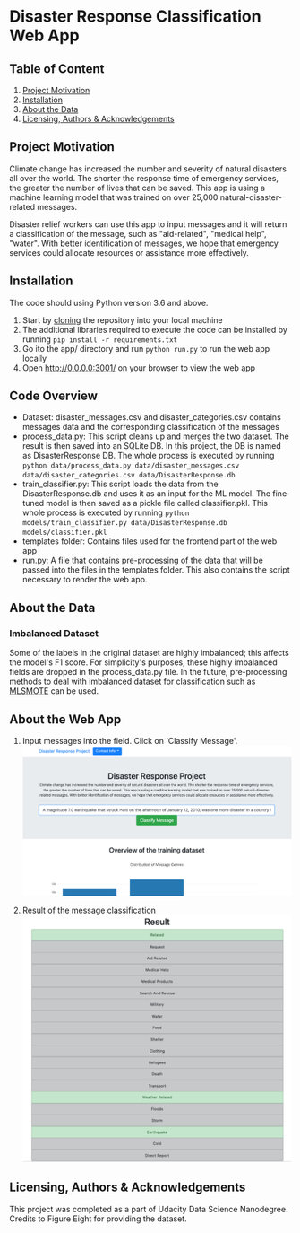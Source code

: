 # Disaster Response Classification Web App

## Table of Content
1. [Project Motivation](#project-motivation)
2. [Installation](#installation)
3. [About the Data](#about-the-data)
4. [Licensing, Authors & Acknowledgements](#licensing-authors--acknowledgements)

## Project Motivation
Climate change has increased the number and severity of natural disasters all over the world. The shorter the response time of emergency services, the greater the number of lives that can be saved. This app is using a machine learning model that was trained on over 25,000 natural-disaster- related messages. 

Disaster relief workers can use this app to input messages and it will return a classification of the message, such as "aid-related", "medical help", "water".
With better identification of messages, we hope that emergency services could allocate resources or assistance more effectively.

## Installation
The code should using Python version 3.6 and above. 

1. Start by [cloning](https://github.com/git-guides/git-clone) the repository into your local machine
2. The additional libraries required to execute the code can be installed by running `pip install -r requirements.txt`
3. Go ito the app/ directory and run `python run.py` to run the web app locally
4. Open http://0.0.0.0:3001/ on your browser to view the web app

## Code Overview
- Dataset: disaster_messages.csv and disaster_categories.csv contains messages data and the corresponding classification of the messages
- process_data.py: This script cleans up and merges the two dataset. The result is then saved into an SQLite DB. In this project, the DB is named as DisasterResponse DB. The whole process is executed by running `python data/process_data.py data/disaster_messages.csv data/disaster_categories.csv data/DisasterResponse.db`
- train_classifier.py: This script loads the data from the DisasterResponse.db and uses it as an input for the ML model. The fine-tuned model is then saved as a pickle file called classifier.pkl. This whole process is executed by running `python models/train_classifier.py data/DisasterResponse.db models/classifier.pkl`
- templates folder: Contains files used for the frontend part of the web app
- run.py: A file that contains pre-processing of the data that will be passed into the files in the templates folder. This also contains the script necessary to render the web app.

## About the Data

###  Imbalanced Dataset

Some of the labels in the original dataset are highly imbalanced; this affects the model's F1 score. For simplicity's purposes, these highly imbalanced fields are dropped in the process_data.py file. In the future, pre-processing methods to deal with imbalanced dataset for classification such as [MLSMOTE](https://medium.com/thecyphy/handling-data-imbalance-in-multi-label-classification-mlsmote-531155416b87) can be used.

## About the Web App

1. Input messages into the field. Click on 'Classify Message'. 
![messages](https://github.com/fairgelle/disaster-response-pipeline/blob/master/assets/messages.png)

2. Result of the message classification
![classification](https://github.com/fairgelle/disaster-response-pipeline/blob/master/assets/classification.png)

## Licensing, Authors & Acknowledgements
This project was completed as a part of Udacity Data Science Nanodegree. Credits to Figure Eight for providing the dataset.

